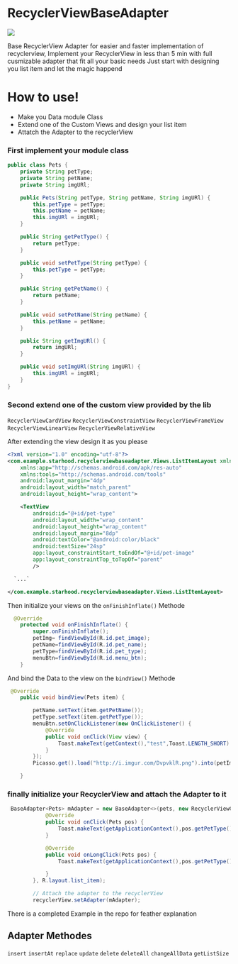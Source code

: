 # RecyclerViewBaseAdapter
[![](https://jitpack.io/v/Galoomba/RecyclerViewBaseAdapter.svg)](https://jitpack.io/#Galoomba/RecyclerViewBaseAdapter)

Base RecyclerView Adapter for easier and faster implementation of recyclerview, 
Implement your RecyclerView in less than 5 min with full cusmizable adapter that fit all your basic needs
Just start with designing you list item and let the magic happend 

# How to use!
* Make you Data module Class
* Extend one of the Custom Views and design your list item 
* Attatch the Adapter to the recyclerView

### First implement your module class
``` java
public class Pets {
    private String petType;
    private String petName;
    private String imgURl;

    public Pets(String petType, String petName, String imgURl) {
        this.petType = petType;
        this.petName = petName;
        this.imgURl = imgURl;
    }

    public String getPetType() {
        return petType;
    }

    public void setPetType(String petType) {
        this.petType = petType;
    }

    public String getPetName() {
        return petName;
    }

    public void setPetName(String petName) {
        this.petName = petName;
    }

    public String getImgURl() {
        return imgURl;
    }

    public void setImgURl(String imgURl) {
        this.imgURl = imgURl;
    }
}
```

### Second extend one of the custom view provided by the lib 
`RecyclerViewCardView`  `RecyclerViewConstraintView`  `RecyclerViewFrameView`  `RecyclerViewLinearView`  `RecyclerViewRelativeView`

After extending the view design it as you please  
```XML
<?xml version="1.0" encoding="utf-8"?>
<com.example.starhood.recyclerviewbaseadapter.Views.ListItemLayout xmlns:android="http://schemas.android.com/apk/res/android"
    xmlns:app="http://schemas.android.com/apk/res-auto"
    xmlns:tools="http://schemas.android.com/tools"
    android:layout_margin="4dp"
    android:layout_width="match_parent"
    android:layout_height="wrap_content">

    <TextView
        android:id="@+id/pet-type"
        android:layout_width="wrap_content"
        android:layout_height="wrap_content"
        android:layout_margin="8dp"
        android:textColor="@android:color/black"
        android:textSize="24sp"
        app:layout_constraintStart_toEndOf="@+id/pet-image"
        app:layout_constraintTop_toTopOf="parent"
        />

  `...`

</com.example.starhood.recyclerviewbaseadapter.Views.ListItemLayout>
```
Then initialize your views on the `onFinishInflate()` Methode
```Java
  @Override
    protected void onFinishInflate() {
        super.onFinishInflate();
        petImg= findViewById(R.id.pet_image);
        petName=findViewById(R.id.pet_name);
        petType=findViewById(R.id.pet_type);
        menuBtn=findViewById(R.id.menu_btn);
    }
```

And bind the Data to the view on the `bindView()` Methode 
```Java
 @Override
    public void bindView(Pets item) {

        petName.setText(item.getPetName());
        petType.setText(item.getPetType());
        menuBtn.setOnClickListener(new OnClickListener() {
            @Override
            public void onClick(View view) {
                Toast.makeText(getContext(),"test",Toast.LENGTH_SHORT).show();
            }
        });
        Picasso.get().load("http://i.imgur.com/DvpvklR.png").into(petImg);

    }
```
### finally initialize your RecyclerView and attach the Adapter to it
```JAVA
 BaseAdapter<Pets> mAdapter = new BaseAdapter<>(pets, new RecyclerViewClickListener<Pets>() {
            @Override
            public void onClick(Pets pos) {
                Toast.makeText(getApplicationContext(),pos.getPetType(),Toast.LENGTH_SHORT).show();
            }

            @Override
            public void onLongClick(Pets pos) {
                Toast.makeText(getApplicationContext(),pos.getPetType(),Toast.LENGTH_SHORT).show();

            }
        }, R.layout.list_item);

        // Attach the adapter to the recyclerView
        recyclerView.setAdapter(mAdapter);
```
There is a completed Example in the repo for feather explanation 

## Adapter Methodes 
`insert`
`insertAt`
`replace`
`update`
`delete`
`deleteAll`
`changeAllData`
`getListSize`
